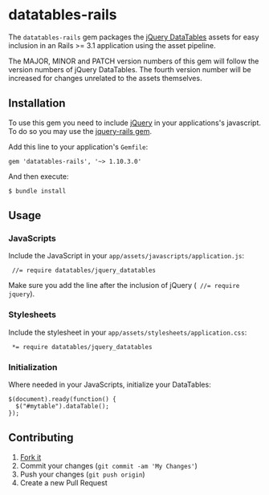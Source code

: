# datatables-rails

The `datatables-rails` gem packages the [jQuery DataTables](http://www.datatables.net/) assets for easy inclusion in an Rails >= 3.1 application using the asset pipeline.

The MAJOR, MINOR and PATCH version numbers of this gem will follow the version numbers of jQuery DataTables. The fourth version number will be increased for changes unrelated to the assets themselves.

## Installation

To use this gem you need to include [jQuery](http://jquery.com/) in your applications's javascript.
To do so you may use the [jquery-rails gem](https://github.com/rails/jquery-rails).


Add this line to your application's `Gemfile`:

```
gem 'datatables-rails', '~> 1.10.3.0'
```

And then execute:

    $ bundle install

## Usage
### JavaScripts

Include the JavaScript in your `app/assets/javascripts/application.js`:

     //= require datatables/jquery_datatables
    
Make sure you add the line after the inclusion of jQuery (` //= require jquery`).

### Stylesheets
    
Include the stylesheet in your `app/assets/stylesheets/application.css`:

     *= require datatables/jquery_datatables

### Initialization

Where needed in your JavaScripts, initialize your DataTables:

```
$(document).ready(function() {
  $("#mytable").dataTable();
});
```

## Contributing

1. [Fork it]( https://github.com/svkurowski/datatables-rails/fork)
2. Commit your changes (`git commit -am 'My Changes'`)
3. Push your changes (`git push origin`)
5. Create a new Pull Request
